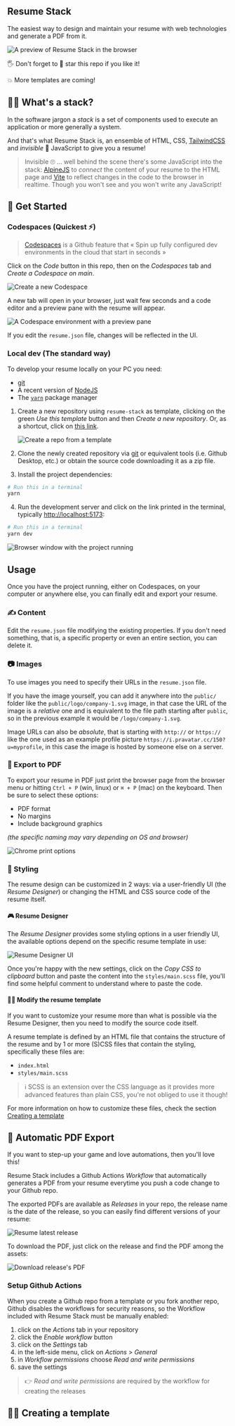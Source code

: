 ## Resume Stack

The easiest way to design and maintain your resume with web technologies
and generate a PDF from it.

![A preview of Resume Stack in the browser](https://raw.githubusercontent.com/lucafaggianelli/resume-stack/main/docs/images/browser-window.png)

🖐 Don't forget to 🌟 star this repo if you like it!

💥 More templates are coming!

## 🤷‍♀️ What's a stack?

In the software jargon a *stack* is a set of components used to execute an
application or more generally a system.

And that's what Resume Stack is, an ensemble of HTML, CSS,
[TailwindCSS](https://tailwindcss.com/) and *invisible* 👻 JavaScript
to give you a resume!

> Invisible 🙄 … well behind the scene there's some JavaScript into the stack:
[AlpineJS](https://alpinejs.dev/) to *connect* the content of your resume
to the HTML page and [Vite](https://vitejs.dev/)
to reflect changes in the code to the browser in realtime.
Though you won't see and you won't write any JavaScript!

## 🚀 Get Started

### Codespaces (Quickest ⚡)

> [Codespaces](https://github.com/features/codespaces) is a Github feature that
> « Spin up fully configured dev environments in the cloud that start in seconds »

Click on the *Code* button in this repo, then on the *Codespaces* tab
and *Create a Codespace on main*.

![Create a new Codespace](https://raw.githubusercontent.com/lucafaggianelli/resume-stack/main/docs/images/create-codespace.png)

A new tab will open in your browser, just wait few seconds and a code editor
and a preview pane with the resume will appear.

![A Codespace environment with a preview pane](https://raw.githubusercontent.com/lucafaggianelli/resume-stack/main/docs/images/codespaces.png)

If you edit the `resume.json` file, changes will be reflected in the UI.

### Local dev (The standard way)

To develop your resume locally on your PC you need:
- [git](https://git-scm.com/downloads)
- A recent version of [NodeJS](https://nodejs.org/en)
- The [`yarn`](https://yarnpkg.com/getting-started/install) package manager

1. Create a new repository using `resume-stack` as template,
    clicking on the green *Use this template* button and then
    *Create a new repository*.
    Or, as a shortcut, click on [this link](https://github.com/new?template_name=resume-stack&template_owner=lucafaggianelli).

    ![Create a repo from a template](https://raw.githubusercontent.com/lucafaggianelli/resume-stack/main/docs/images/use-this-template.png)

2. Clone the newly created repository via [git](https://git-scm.com/downloads)
    or equivalent tools (i.e. Github Desktop, etc.) or obtain the source code
    downloading it as a zip file.

3. Install the project dependencies:

```bash
# Run this in a terminal
yarn
```

4. Run the development server and click on the link printed in the terminal,
    typically [http://localhost:5173](http://localhost:5173):

```bash
# Run this in a terminal
yarn dev
```

![Browser window with the project running](https://raw.githubusercontent.com/lucafaggianelli/resume-stack/main/docs/images/browser-window.png)


## Usage

Once you have the project running, either on Codespaces,
on your computer or anywhere else, you can finally edit
and export your resume.

### ✍ Content

Edit the `resume.json` file modifying the existing properties.
If you don't need something, that is, a specific property or
even an entire section, you can delete it.

### 📷 Images

To use images you need to specify their URLs in the `resume.json`
file.

If you have the image yourself, you can add it anywhere into the
`public/` folder like the `public/logo/company-1.svg` image, in that
case the URL of the image is a *relative* one and is equivalent
to the file path starting after `public`, so in the previous example
it would be `/logo/company-1.svg`.

Image URLs can also be *absolute*, that is starting with `http://` or `https://`
like the one used as an example profile picture
`https://i.pravatar.cc/150?u=myprofile`, in this case the image
is hosted by someone else on a server.

### 📃 Export to PDF

To export your resume in PDF just print the browser page
from the browser menu or
hitting `Ctrl + P` (win, linux) or `⌘ + P` (mac) on the keyboard.
Then be sure to select these options:

- PDF format
- No margins
- Include background graphics

*(the specific naming may vary depending on OS and browser)*

![Chrome print options](https://raw.githubusercontent.com/lucafaggianelli/resume-stack/main/docs/images/print-options.png)


### 🎨 Styling

The resume design can be customized in 2 ways: via a user-friendly
UI (the *Resume Designer*) or changing the HTML and CSS
source code of the resume itself.

#### 🎮 Resume Designer

The *Resume Designer* provides some styling options in a
user friendly UI, the available options depend on the
specific resume template in use:

![Resume Designer UI](https://raw.githubusercontent.com/lucafaggianelli/resume-stack/main/docs/images/resume-designer-ui.png)

Once you're happy with the new settings, click on the
*Copy CSS to clipboard* button and paste the content
into the `styles/main.scss` file, you'll find some helpful
comment to understand where to paste the code.

#### 👩‍💻 Modify the resume template

If you want to customize your resume more than what is possible
via the Resume Designer, then you need to modify the source code
itself.

A resume template is defined by an HTML file that contains the
structure of the resume and by 1 or more (S)CSS files that contain
the styling, specifically these files are:

- `index.html`
- `styles/main.scss`

> ℹ SCSS is an extension over the CSS language as it provides more
advanced features than plain CSS, you're not obliged to use it
though!

For more information on how to customize these files, check the
section [Creating a template](#👩‍🎨-creating-a-template)

## 🌟 Automatic PDF Export

If you want to step-up your game and love automations, then you'll
love this!

Resume Stack includes a Github Actions *Workflow*
that automatically generates a PDF from your resume everytime
you push a code change to your Github repo.

The exported PDFs are available as *Releases* in your repo, the
release name is the date of the release, so you can easily
find different versions of your resume:

![Resume latest release](https://raw.githubusercontent.com/lucafaggianelli/resume-stack/main/docs/images/resume-latest-release.png)

To download the PDF, just click on the release and find the PDF
among the assets:

![Download release's PDF](https://raw.githubusercontent.com/lucafaggianelli/resume-stack/main/docs/images/resume-release-details.png)


### Setup Github Actions

When you create a Github repo from a template or you fork
another repo, Github disables the workflows for security
reasons, so the Workflow included with Resume Stack must be
manually enabled:

1. click on the *Actions* tab in your repository
2. click the *Enable workflow* button
3. click on the *Settings* tab
4. in the left-side menu, click on *Actions* > *General*
5. in *Workflow permissions* choose *Read and write permissions*
6. save the settings

> 👉 *Read and write permissions* are required by the workflow
  for creating the releases

## 👩‍🎨 Creating a template
